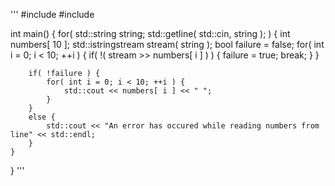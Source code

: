 '''
#include <iostream>
#include <sstream>

int main()
{
    for( std::string string; std::getline( std::cin, string ); ) {
        int numbers[ 10 ];
        std::istringstream stream( string );
        bool failure = false;
        for( int i = 0; i < 10; ++i ) {
            if( !( stream >> numbers[ i ] ) ) {
                failure = true;
                break;
            }
        }
        
        if( !failure ) {
            for( int i = 0; i < 10; ++i ) {
                std::cout << numbers[ i ] << " ";
            }
        }
        else {
            std::cout << "An error has occured while reading numbers from line" << std::endl;
        }
    }
}
'''
